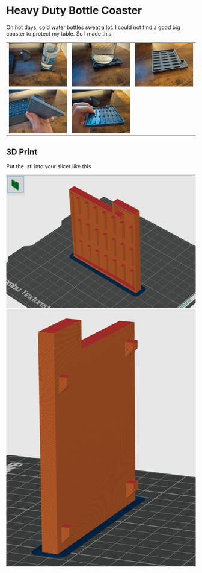 # Heavy Duty Bottle Coaster

On hot days, cold water bottles sweat a lot. I could not find a good big coaster to protect my table. So I made this.

<table>
<tr>
    <td><img src="images/IMG_20240731_204622.jpg"></td>
    <td><img src="images/IMG_20240731_204651.jpg"></td>
    <td><img src="images/IMG_20240731_204748.jpg"></td>
</tr>
<tr>
    <td><img src="images/IMG_20240731_204826.jpg"></td>
    <td><img src="images/IMG_20240731_204853.jpg"></td>
</tr>
</table>

## 3D Print

Put the .stl into your slicer like this

![](images/sliced.png)
![](images/sliced2.png)